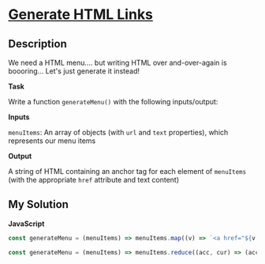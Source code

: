 # [Generate HTML Links](https://www.codewars.com/kata/56896f078dcf3e886c000067)

## Description

We need a HTML menu.... but writing HTML over and-over-again is boooring... Let's just generate it instead!

**Task**

Write a function `generateMenu()` with the following inputs/output:

**Inputs**

`menuItems`: An array of objects (with `url` and `text` properties), which represents our menu items

**Output**

A string of HTML containing an anchor tag for each element of `menuItems` (with the appropriate `href` attribute and text content)

## My Solution

**JavaScript**

```js
const generateMenu = (menuItems) => menuItems.map((v) => `<a href="${v.url}">${v.text}</a>`).join('');
```

```js
const generateMenu = (menuItems) => menuItems.reduce((acc, cur) => (acc += `<a href="${cur.url}">${cur.text}</a>`), '');
```
